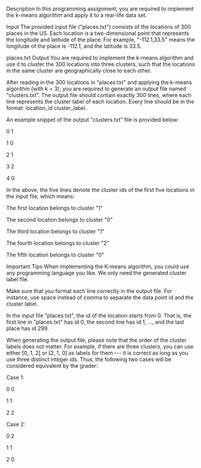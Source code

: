 Description
In this programming assignment, you are required to implement the k-means algorithm and apply it to a real-life data set.

Input
The provided input file ("places.txt") consists of the locations of 300 places in the US. Each location is a two-dimensional point that represents the longitude and latitude of the place. For example, "-112.1,33.5" means the longitude of the place is -112.1, and the latitude is 33.5.

places.txt
Output
You are required to implement the k-means algorithm and use it to cluster the 300 locations into three clusters, such that the locations in the same cluster are geographically close to each other.

After reading in the 300 locations in "places.txt" and applying the k-means algorithm (with k = 3), you are required to generate an output file named "clusters.txt". The output file should contain exactly 300 lines, where each line represents the cluster label of each location. Every line should be in the format: location_id cluster_label.

An example snippet of the output "clusters.txt" file is provided below:

0 1

1 0

2 1

3 2

4 0

In the above, the five lines denote the cluster ids of the first five locations in the input file, which means:

The first location belongs to cluster "1"

The second location belongs to cluster "0"

The third location belongs to cluster "1"

The fourth location belongs to cluster "2"

The fifth location belongs to cluster "0"

Important Tips
When implementing the K-means algorithm, you could use any programming language you like. We only need the generated cluster label file.

Make sure that you format each line correctly in the output file. For instance, use space instead of comma to separate the data point id and the cluster label.

In the input file "places.txt", the id of the location starts from 0. That is, the first line in "places.txt" has id 0, the second line has id 1, ..., and the last place has id 299.

When generating the output file, please note that the order of the cluster labels does not matter. For example, if there are three clusters, you can use either [0, 1, 2] or [2, 1, 0] as labels for them --- it is correct as long as you use three distinct integer ids. Thus, the following two cases will be considered equivalent by the grader:

Case 1:

0 0

1 1

2 2

Case 2:

0 2

1 1

2 0